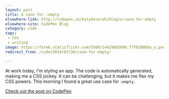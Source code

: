 ```yaml
---
layout: post
title: A case for :empty
elsewhere-link: http://codepen.io/katydecorah/blog/a-case-for-empty
elsewhere-site: CodePen Blog
category: code
tags:
 - CSS
 - writing
image: https://farm6.staticflickr.com/5588/14429683600_f7f828069a_o.png
redirect_from: /code/2014/07/30/case-for-empty/

---
```



At work today, I'm styling an app. The code is automatically generated, making me a CSS jockey. It can be challenging, but it makes me flex my CSS powers. This morning I found a great use case for `:empty`.


[Check out the post on CodePen](http://codepen.io/katydecorah/blog/a-case-for-empty)
